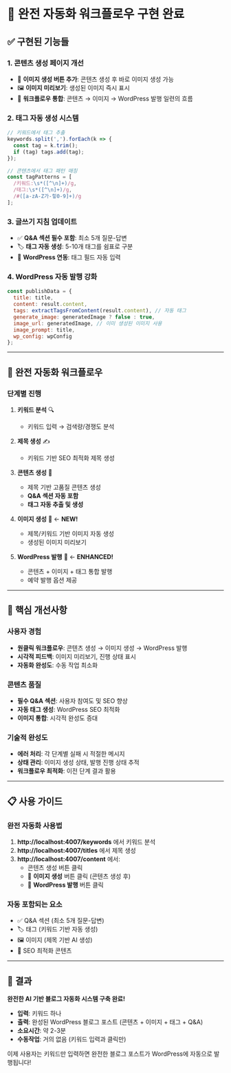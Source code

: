 # 🚀 완전 자동화 워크플로우 구현 완료

## ✅ **구현된 기능들**

### 1. **콘텐츠 생성 페이지 개선**
- 🎨 **이미지 생성 버튼 추가**: 콘텐츠 생성 후 바로 이미지 생성 가능
- 🖼️ **이미지 미리보기**: 생성된 이미지 즉시 표시
- 📝 **워크플로우 통합**: 콘텐츠 → 이미지 → WordPress 발행 일련의 흐름

### 2. **태그 자동 생성 시스템**
```typescript
// 키워드에서 태그 추출
keywords.split(',').forEach(k => {
  const tag = k.trim();
  if (tag) tags.add(tag);
});

// 콘텐츠에서 태그 패턴 매칭
const tagPatterns = [
  /키워드:\s*([^\n]+)/g,
  /태그:\s*([^\n]+)/g,
  /#([a-zA-Z가-힣0-9]+)/g
];
```

### 3. **글쓰기 지침 업데이트**
- ✅ **Q&A 섹션 필수 포함**: 최소 5개 질문-답변
- 🏷️ **태그 자동 생성**: 5-10개 태그를 쉼표로 구분
- 📝 **WordPress 연동**: 태그 필드 자동 입력

### 4. **WordPress 자동 발행 강화**
```javascript
const publishData = {
  title: title,
  content: result.content,
  tags: extractTagsFromContent(result.content), // 자동 태그
  generate_image: generatedImage ? false : true,
  image_url: generatedImage, // 이미 생성된 이미지 사용
  image_prompt: title,
  wp_config: wpConfig
};
```

---

## 🔄 **완전 자동화 워크플로우**

### **단계별 진행**

1. **키워드 분석** 🔍
   - 키워드 입력 → 검색량/경쟁도 분석

2. **제목 생성** ✍️  
   - 키워드 기반 SEO 최적화 제목 생성

3. **콘텐츠 생성** 📝
   - 제목 기반 고품질 콘텐츠 생성
   - **Q&A 섹션 자동 포함**
   - **태그 자동 추출 및 생성**

4. **이미지 생성** 🎨 ← **NEW!**
   - 제목/키워드 기반 이미지 자동 생성
   - 생성된 이미지 미리보기

5. **WordPress 발행** 🚀 ← **ENHANCED!**
   - 콘텐츠 + 이미지 + 태그 통합 발행
   - 예약 발행 옵션 제공

---

## 🎯 **핵심 개선사항**

### **사용자 경험**
- **원클릭 워크플로우**: 콘텐츠 생성 → 이미지 생성 → WordPress 발행
- **시각적 피드백**: 이미지 미리보기, 진행 상태 표시
- **자동화 완성도**: 수동 작업 최소화

### **콘텐츠 품질**
- **필수 Q&A 섹션**: 사용자 참여도 및 SEO 향상
- **자동 태그 생성**: WordPress SEO 최적화
- **이미지 통합**: 시각적 완성도 증대

### **기술적 완성도**
- **에러 처리**: 각 단계별 실패 시 적절한 메시지
- **상태 관리**: 이미지 생성 상태, 발행 진행 상태 추적
- **워크플로우 최적화**: 이전 단계 결과 활용

---

## 📋 **사용 가이드**

### **완전 자동화 사용법**

1. **http://localhost:4007/keywords** 에서 키워드 분석
2. **http://localhost:4007/titles** 에서 제목 생성
3. **http://localhost:4007/content** 에서:
   - 콘텐츠 생성 버튼 클릭
   - 🎨 **이미지 생성** 버튼 클릭 (콘텐츠 생성 후)
   - 🚀 **WordPress 발행** 버튼 클릭

### **자동 포함되는 요소**
- ✅ Q&A 섹션 (최소 5개 질문-답변)
- 🏷️ 태그 (키워드 기반 자동 생성)
- 🖼️ 이미지 (제목 기반 AI 생성)
- 📝 SEO 최적화 콘텐츠

---

## 🎉 **결과**

**완전한 AI 기반 블로그 자동화 시스템 구축 완료!**

- **입력**: 키워드 하나
- **출력**: 완성된 WordPress 블로그 포스트 (콘텐츠 + 이미지 + 태그 + Q&A)
- **소요시간**: 약 2-3분
- **수동작업**: 거의 없음 (키워드 입력과 클릭만)

이제 사용자는 키워드만 입력하면 완전한 블로그 포스트가 WordPress에 자동으로 발행됩니다!